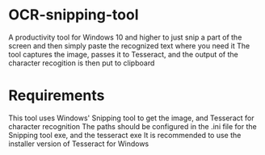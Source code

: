# OCR-snipping-tool
A productivity tool for Windows 10 and higher to just snip a part of the screen and then simply paste the recognized text where you need it
The tool captures the image, passes it to Tesseract, and the output of the character recogition is then put to clipboard

# Requirements
This tool uses Windows' Snipping tool to get the image, and Tesseract for character recognition
The paths should be configured in the .ini file for the Snipping tool exe, and the tesseract exe
It is recommended to use the installer version of Tesseract for Windows